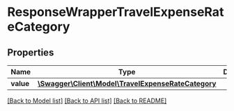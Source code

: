 # ResponseWrapperTravelExpenseRateCategory

## Properties
Name | Type | Description | Notes
------------ | ------------- | ------------- | -------------
**value** | [**\Swagger\Client\Model\TravelExpenseRateCategory**](TravelExpenseRateCategory.md) |  | [optional] 

[[Back to Model list]](../../README.md#documentation-for-models) [[Back to API list]](../../README.md#documentation-for-api-endpoints) [[Back to README]](../../README.md)

